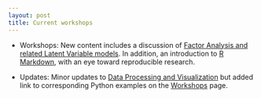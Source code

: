 ```yaml
---
layout: post
title: Current workshops
---
```


- Workshops: New content includes a discussion of [Factor Analysis and related Latent Variable models](https://m-clark.github.io/sem/FA_notes.html).  In addition, an introduction to [R Markdown](http://m-clark.github.io/Introduction-to-Rmarkdown/), with an eye toward reproducible research.


- Updates: Minor updates to [Data Processing and Visualization](http://m-clark.github.io/data-processing-and-visualization/) but added link to corresponding Python examples on the [Workshops](../workshops.html) page.